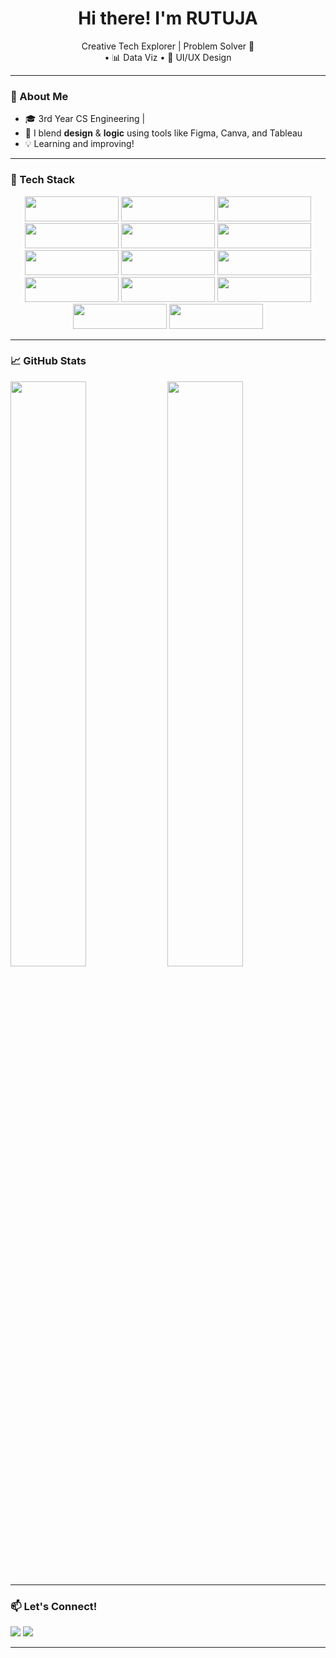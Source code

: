 <h1 align="center">Hi there! I'm RUTUJA</h1>

<p align="center">
Creative Tech Explorer | Problem Solver 🧠 <br>
 • 📊 Data Viz • 🎨 UI/UX Design
</p>

---

### 🚀 About Me
- 🎓 3rd Year CS Engineering | 
- 🎨 I blend **design** & **logic** using tools like Figma, Canva, and Tableau
- 💡 Learning and improving!

---

### 💼 Tech Stack

<p align="center">
  <img src="https://img.shields.io/badge/JavaScript-000?style=for-the-badge&logo=javascript" width="150" height="40"/>
  <img src="https://img.shields.io/badge/Python-000?style=for-the-badge&logo=python" width="150" height="40"/>
  <img src="https://img.shields.io/badge/Java-000?style=for-the-badge&logo=java" width="150" height="40"/>
  <img src="https://img.shields.io/badge/C-000?style=for-the-badge&logo=c" width="150" height="40"/>
  <img src="https://img.shields.io/badge/C++-000?style=for-the-badge&logo=c%2B%2B" width="150" height="40"/>
  <img src="https://img.shields.io/badge/HTML5-000?style=for-the-badge&logo=html5" width="150" height="40"/>
  <img src="https://img.shields.io/badge/CSS3-000?style=for-the-badge&logo=css3" width="150" height="40"/>
  <img src="https://img.shields.io/badge/MySQL-000?style=for-the-badge&logo=mysql" width="150" height="40"/>
  <img src="https://img.shields.io/badge/Tableau-000?style=for-the-badge&logo=tableau" width="150" height="40"/>
  <img src="https://img.shields.io/badge/Figma-000?style=for-the-badge&logo=figma" width="150" height="40"/>
  <img src="https://img.shields.io/badge/Canva-000?style=for-the-badge&logo=canva" width="150" height="40"/>
  <img src="https://img.shields.io/badge/Git-000?style=for-the-badge&logo=git" width="150" height="40"/>
  <img src="https://img.shields.io/badge/GitHub-000?style=for-the-badge&logo=github" width="150" height="40"/>
  <img src="https://img.shields.io/badge/VS%20Code-000?style=for-the-badge&logo=visualstudiocode" width="150" height="40"/>
</p>

---

### 📈 GitHub Stats

<p>
<img src="https://github-readme-stats.vercel.app/api?username=Alohomoraaaaa&theme=radical&show_icons=true" width="49%" />
<img src="https://github-readme-streak-stats-eight.vercel.app?user=Alohomoraaaaa&theme=radical" width="49%" />
</p>

---

### 📫 Let's Connect!
<p>
  <a href="https://www.linkedin.com/in/rutuja-nangare-565123269/"><img src="https://img.shields.io/badge/LinkedIn-0077B5?style=for-the-badge&logo=linkedin&logoColor=white"/></a>
  <a href="rutujaaaaa5@gmail.com"><img src="https://img.shields.io/badge/Gmail-D14836?style=for-the-badge&logo=gmail&logoColor=white"/></a>
</p>

---

